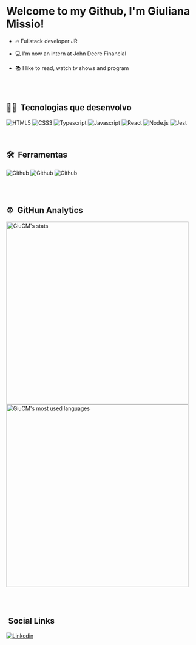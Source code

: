 <h1>
Welcome to my Github, I'm Giuliana Missio!
<img src="https://raw.githubusercontent.com/kaueMarques/kaueMarques/master/hi.gif" width="10px">
</h1>

- 🔥 Fullstack developer JR

- 💻 I'm now an intern at John Deere Financial

- 📚 I like to read, watch tv shows and program

<br><br>

## 👩‍💻 &nbsp;Tecnologias que desenvolvo

<img align="center" alt="HTML5"
src="https://img.shields.io/badge/HTML5-E34F26?style=for-the-badge&logo=html5&logoColor=white">
<img align="center" alt="CSS3"
src="https://img.shields.io/badge/CSS3-1572B6?style=for-the-badge&logo=css3&logoColor=white">
<img align="center" alt="Typescript"
src="https://img.shields.io/badge/TypeScript-007ACC?style=for-the-badge&logo=typescript&logoColor=white">
<img align="center" alt="Javascript"
src="https://img.shields.io/badge/JavaScript-F7DF1E?style=for-the-badge&logo=javascript&logoColor=black">
<img align="center" alt="React"
src="https://img.shields.io/badge/React-20232A?style=for-the-badge&logo=react&logoColor=61DAFB">
<img align="center" alt="Node.js"
src="https://img.shields.io/badge/Node.js-43853D?style=for-the-badge&logo=node.js&logoColor=white">
<img align="center" alt="Jest"
src="https://img.shields.io/badge/Jest-323330?style=for-the-badge&logo=Jest&logoColor=white">

<br>

## 🛠️ &nbsp;Ferramentas

<img align="center" alt="Github"
src="https://img.shields.io/badge/Visual_Studio_Code-0078D4?style=for-the-badge&logo=visual%20studio%20code&logoColor=white">
<img align="center" alt="Github"
src="https://img.shields.io/badge/IntelliJ_IDEA-000000.svg?style=for-the-badge&logo=intellij-idea&logoColor=white">
<img align="center" alt="Github"
src="https://img.shields.io/badge/GitHub-100000?style=for-the-badge&logo=github&logoColor=white">

<br><br>

## ⚙️ &nbsp;GitHun Analytics

<p align="left">
<img width="480em" src="https://github-readme-stats.vercel.app/api?username=GiuCM&show_icons=true&theme=tokyonight" alt="GiuCM's stats" />
<img width="480em" src="https://github-readme-stats.vercel.app/api/top-langs/?username=GiuCM&layout=compact&theme=tokyonight" alt="GiuCM's most used languages" />
</p>

<br><br>

## &nbsp;Social Links

[![Linkedin](https://img.shields.io/badge/LinkedIn-0077B5?style=for-the-badge&logo=linkedin&logoColor=white)](https://www.linkedin.com/in/giuliana-campregher-missio/)
